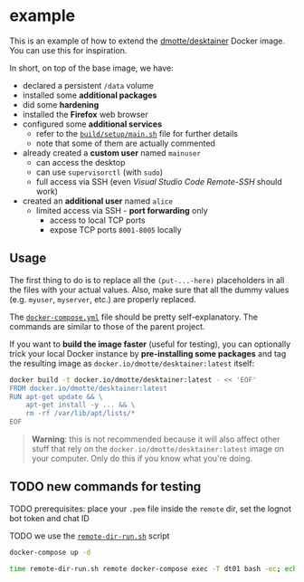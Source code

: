 # example

This is an example of how to extend the [dmotte/desktainer](https://github.com/dmotte/desktainer) Docker image. You can use this for inspiration.

In short, on top of the base image, we have:

- declared a persistent `/data` volume
- installed some **additional packages**
- did some **hardening**
- installed the **Firefox** web browser
- configured some **additional services**
  - refer to the [`build/setup/main.sh`](build/setup/main.sh) file for further details
  - note that some of them are actually commented
- already created a **custom user** named `mainuser`
  - can access the desktop
  - can use `supervisorctl` (with `sudo`)
  - full access via SSH (even _Visual Studio Code Remote-SSH_ should work)
- created an **additional user** named `alice`
  - limited access via SSH - **port forwarding** only
    - access to local TCP ports
    - expose TCP ports `8001-8005` locally

## Usage

The first thing to do is to replace all the `(put-...-here)` placeholders in all the files with your actual values. Also, make sure that all the dummy values (e.g. `myuser`, `myserver`, etc.) are properly replaced.

The [`docker-compose.yml`](docker-compose.yml) file should be pretty self-explanatory. The commands are similar to those of the parent project.

If you want to **build the image faster** (useful for testing), you can optionally trick your local Docker instance by **pre-installing some packages** and tag the resulting image as `docker.io/dmotte/desktainer:latest` itself:

```bash
docker build -t docker.io/dmotte/desktainer:latest - << 'EOF'
FROM docker.io/dmotte/desktainer:latest
RUN apt-get update && \
    apt-get install -y ... && \
    rm -rf /var/lib/apt/lists/*
EOF
```

> **Warning**: this is not recommended because it will also affect other stuff that rely on the `docker.io/dmotte/desktainer:latest` image on your computer. Only do this if you know what you're doing.

## TODO new commands for testing

TODO prerequisites: place your `.pem` file inside the `remote` dir, set the lognot bot token and chat ID

TODO we use the [`remote-dir-run.sh`](https://github.com/dmotte/misc/blob/main/scripts/remote-dir-run.sh) script

```bash
docker-compose up -d

time remote-dir-run.sh remote docker-compose exec -T dt01 bash -ec; echo $?
```

